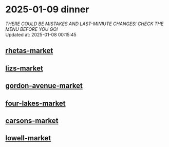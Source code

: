 # 2025-01-09 dinner  
*THERE COULD BE MISTAKES AND LAST-MINIUTE CHANGES! CHECK THE MENU BEFORE YOU GO!*  
Updated at: 2025-01-08 00:15:45  
## [rhetas-market](https://wisc-housingdining.nutrislice.com/menu/rhetas-market/dinner/2025-01-09)  
## [lizs-market](https://wisc-housingdining.nutrislice.com/menu/lizs-market/dinner/2025-01-09)  
## [gordon-avenue-market](https://wisc-housingdining.nutrislice.com/menu/gordon-avenue-market/dinner/2025-01-09)  
## [four-lakes-market](https://wisc-housingdining.nutrislice.com/menu/four-lakes-market/dinner/2025-01-09)  
## [carsons-market](https://wisc-housingdining.nutrislice.com/menu/carsons-market/dinner/2025-01-09)  
## [lowell-market](https://wisc-housingdining.nutrislice.com/menu/lowell-market/dinner/2025-01-09)  
  
